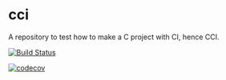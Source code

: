 # cci
A repository to test how to make a C project with CI, hence CCI.

[![Build Status](https://travis-ci.org/bernardoduarte/cci.svg?branch=master)](https://travis-ci.org/bernardoduarte/cci)

[![codecov](https://codecov.io/gh/bernardoduarte/cci/branch/master/graph/badge.svg)](https://codecov.io/gh/bernardoduarte/cci)
